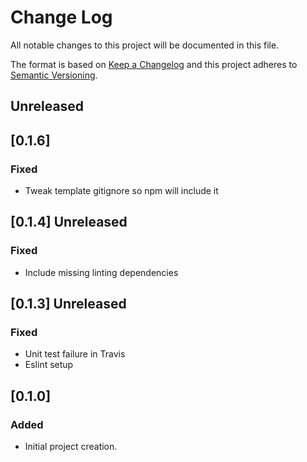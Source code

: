 # Change Log

All notable changes to this project will be documented in this file.

The format is based on [Keep a Changelog](http://keepachangelog.com/)
and this project adheres to [Semantic Versioning](http://semver.org/).

## Unreleased

## [0.1.6]

### Fixed

- Tweak template gitignore so npm will include it


## [0.1.4] Unreleased

### Fixed

- Include missing linting dependencies

## [0.1.3] Unreleased

### Fixed

- Unit test failure in Travis
- Eslint setup

## [0.1.0]

### Added

- Initial project creation.
